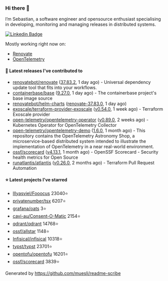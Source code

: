 ### Hi there 👋

I’m Sebastian, a software engineer and opensource enthusiast specialising in developing, monitoring and managing releases in distributed systems.

[![Linkedin Badge](https://img.shields.io/badge/-LinkedIn-blue?style=flat&logo=Linkedin&logoColor=white&link=https://www.linkedin.com/in/sebastian-poxhofer/)](https://www.linkedin.com/in/sebastian-poxhofer/)

Mostly working right now on:
- [Renovate](https://github.com/renovatebot/renovate)
- [OpenTelemetry](https://github.com/open-telemetry)



#### 🚀 Latest releases I've contributed to

- [renovatebot/renovate](https://github.com/renovatebot/renovate) ([37.83.2](https://github.com/renovatebot/renovate/releases/tag/37.83.2), 1 day ago) - Universal dependency update tool that fits into your workflows.
- [containerbase/base](https://github.com/containerbase/base) ([9.27.0](https://github.com/containerbase/base/releases/tag/9.27.0), 1 day ago) - The containerbase project&#39;s base image source
- [renovatebot/helm-charts](https://github.com/renovatebot/helm-charts) ([renovate-37.83.0](https://github.com/renovatebot/helm-charts/releases/tag/renovate-37.83.0), 1 day ago)
- [exoscale/terraform-provider-exoscale](https://github.com/exoscale/terraform-provider-exoscale) ([v0.54.0](https://github.com/exoscale/terraform-provider-exoscale/releases/tag/v0.54.0), 1 week ago) - Terraform Exoscale provider
- [open-telemetry/opentelemetry-operator](https://github.com/open-telemetry/opentelemetry-operator) ([v0.89.0](https://github.com/open-telemetry/opentelemetry-operator/releases/tag/v0.89.0), 2 weeks ago) - Kubernetes Operator for OpenTelemetry Collector
- [open-telemetry/opentelemetry-demo](https://github.com/open-telemetry/opentelemetry-demo) ([1.6.0](https://github.com/open-telemetry/opentelemetry-demo/releases/tag/1.6.0), 1 month ago) - This repository contains the OpenTelemetry Astronomy Shop, a microservice-based distributed system intended to illustrate the implementation of OpenTelemetry in a near real-world environment.
- [ossf/scorecard](https://github.com/ossf/scorecard) ([v4.13.1](https://github.com/ossf/scorecard/releases/tag/v4.13.1), 1 month ago) - OpenSSF Scorecard - Security health metrics for Open Source
- [runatlantis/atlantis](https://github.com/runatlantis/atlantis) ([v0.26.0](https://github.com/runatlantis/atlantis/releases/tag/v0.26.0), 2 months ago) - Terraform Pull Request Automation

#### ⭐ Latest projects I've starred

- [lllyasviel/Fooocus](https://github.com/lllyasviel/Fooocus) 23040⭐
- [privatenumber/tsx](https://github.com/privatenumber/tsx) 6207⭐
- [grafana/oats](https://github.com/grafana/oats) 3⭐
- [cavi-au/Consent-O-Matic](https://github.com/cavi-au/Consent-O-Matic) 2154⭐
- [qdrant/qdrant](https://github.com/qdrant/qdrant) 14768⭐
- [ossf/allstar](https://github.com/ossf/allstar) 1148⭐
- [Infisical/infisical](https://github.com/Infisical/infisical) 10318⭐
- [typst/typst](https://github.com/typst/typst) 23701⭐
- [opentofu/opentofu](https://github.com/opentofu/opentofu) 16201⭐
- [ossf/scorecard](https://github.com/ossf/scorecard) 3839⭐



Generated by https://github.com/muesli/readme-scribe

